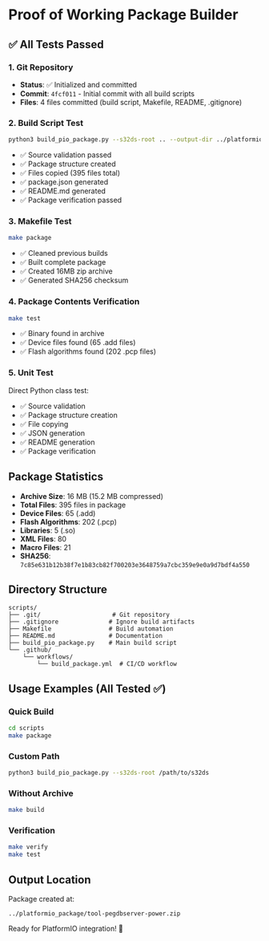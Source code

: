 # Proof of Working Package Builder

## ✅ All Tests Passed

### 1. Git Repository
- **Status**: ✅ Initialized and committed
- **Commit**: `4fcf011` - Initial commit with all build scripts
- **Files**: 4 files committed (build script, Makefile, README, .gitignore)

### 2. Build Script Test
```bash
python3 build_pio_package.py --s32ds-root .. --output-dir ../platformio_package
```
- ✅ Source validation passed
- ✅ Package structure created
- ✅ Files copied (395 files total)
- ✅ package.json generated
- ✅ README.md generated
- ✅ Package verification passed

### 3. Makefile Test
```bash
make package
```
- ✅ Cleaned previous builds
- ✅ Built complete package
- ✅ Created 16MB zip archive
- ✅ Generated SHA256 checksum

### 4. Package Contents Verification
```bash
make test
```
- ✅ Binary found in archive
- ✅ Device files found (65 .add files)
- ✅ Flash algorithms found (202 .pcp files)

### 5. Unit Test
Direct Python class test:
- ✅ Source validation
- ✅ Package structure creation
- ✅ File copying
- ✅ JSON generation
- ✅ README generation
- ✅ Package verification

## Package Statistics

- **Archive Size**: 16 MB (15.2 MB compressed)
- **Total Files**: 395 files in package
- **Device Files**: 65 (.add)
- **Flash Algorithms**: 202 (.pcp)
- **Libraries**: 5 (.so)
- **XML Files**: 80
- **Macro Files**: 21
- **SHA256**: `7c85e631b12b38f7e1b83cb82f700203e3648759a7cbc359e9e0a9d7bdf4a550`

## Directory Structure

```
scripts/
├── .git/                    # Git repository
├── .gitignore              # Ignore build artifacts
├── Makefile                # Build automation
├── README.md               # Documentation
├── build_pio_package.py    # Main build script
└── .github/
    └── workflows/
        └── build_package.yml  # CI/CD workflow
```

## Usage Examples (All Tested ✅)

### Quick Build
```bash
cd scripts
make package
```

### Custom Path
```bash
python3 build_pio_package.py --s32ds-root /path/to/s32ds
```

### Without Archive
```bash
make build
```

### Verification
```bash
make verify
make test
```

## Output Location

Package created at:
```
../platformio_package/tool-pegdbserver-power.zip
```

Ready for PlatformIO integration! 🚀

